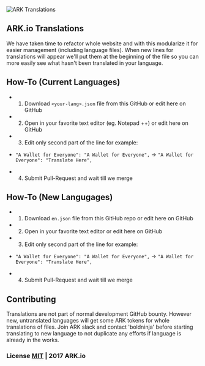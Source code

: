 ![ARK Translations](https://i.imgur.com/9ai7Wnv.png)

## ARK.io Translations

We have taken time to refactor whole website and with this modularize it for easier management (including language files). 
When new lines for translations will appear we'll put them at the beginning of the file so you can more easily see what hasn't been translated in your language.

## How-To (Current Languages)
* 1. Download ```<your-lang>.json``` file from this GitHub or edit here on GitHub
* 2. Open in your favorite text editor (eg. Notepad ++) or edit here on GitHub
* 3. Edit only second part of the line for example:
-  ```"A Wallet for Everyone": "A Wallet for Everyone",``` -> ```"A Wallet for Everyone": "Translate Here",```
* 4. Submit Pull-Request and wait till we merge

## How-To (New Langugages)

* 1. Download ```en.json``` file from this GitHub repo or edit here on GitHub
* 2. Open in your favorite text editor or edit here on GitHub
* 3. Edit only second part of the line for example:
-  ```"A Wallet for Everyone": "A Wallet for Everyone",``` -> ```"A Wallet for Everyone": "Translate Here",```
* 4. Submit Pull-Request and wait till we merge

## Contributing

Translations are not part of normal development GitHub bounty. However new, untranslated languages will get some ARK tokens for whole translations of files. Join ARK slack and contact 'boldninja' before starting translating to new language to not duplicate any efforts if language is already in the works.

### License [MIT](LICENSE.md) | 2017 ARK.io
